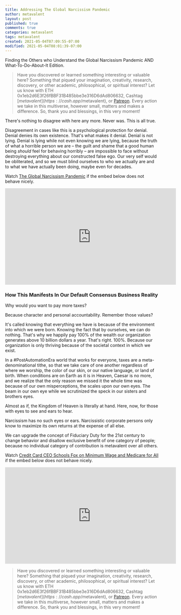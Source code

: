 ```yaml
---
title: Addressing The Global Narcissism Pandemic
author: metavalent
layout: post
published: true
comments: true
categories: metavalent
tags: metavalent
created: 2021-05-04T07:09:55-07:00
modified: 2021-05-04T08:01:39-07:00
---
```


Finding the Others who Understand the Global Narcissism Pandemic AND What-To-Do-About-It Edition.

> Have you discovered or learned something interesting or valuable here? Something that piqued your imagination, creativity, research, discovery, or other academic, philosophical, or spiritual interest? Let us know with ETH 0x1eb2d6E3f26fBBF31B485bbe3e316D6dAd806632, Cashtag [$metavalent](https://cash.app/$metavalent), or [Patreon](https://patreon.com/metavalent). Every action we take in this multiverse, however small, matters and makes a difference. So, thank you and blessings, in this very moment!

There's nothing to disagree with here any more. Never was. This is all true. 

Disagreement in cases like this is a psychological protection for denial. Denial denies its own existence. That's what makes it denial. Denial is not lying. Denial is lying while not even knowing we are lying, because the truth of what a horrible person we are – the guilt and shame that a good human being *should* feel for behaving horribly – are impossible to face without destroying everything about our constructed false ego. Our very self would be obliterated, and so we must blind ourselves to who we actually are and to what we have actually been doing, maybe even for decades.

Watch [The Global Narcissism Pandemic](https://youtu.be/tOZygn9TqLw) if the embed below does not behave nicely. 

<div class="embed-container"><iframe width="560" height="315" src="https://www.youtube.com/embed/tOZygn9TqLw" title="YouTube video player" frameborder="0" allow="accelerometer; autoplay; clipboard-write; encrypted-media; gyroscope; picture-in-picture" allowfullscreen></iframe></div>

### How This Manifests In Our Default Consensus Business Reality

Why would you want to pay more taxes?

Because character and personal accountability. Remember those values?

It's called knowing that everything we have is because of the environment into which we were born. Knowing the fact that by ourselves, we can do nothing. That's why we happily pay 100% of the wealth our organization generates above 10 billion dollars a year. That's right. 100%. Because our organization is only thriving because of the societal context in which we exist.

In a #PostAutomationEra world that works for everyone, taxes are a meta-denominational tithe, so that we take care of one another regardless of where we worship, the color of our skin, or our native language, or land of birth. When conditions are on Earth as it is in Heaven, Caesar is no more, and we realize that the only reason we missed it the whole time was because of our own misperceptions, the scales upon our own eyes. The beam in our own eye while we scrutinized the speck in our sisters and brothers eyes.

Almost as if, the Kingdom of Heaven is literally at hand. Here, now, for those with eyes to see and ears to hear.

Narcissism has no such eyes or ears. Narcissistic corporate persons only know to maximize its own returns at the expense of all else.

We can upgrade the concept of Fiduciary Duty for the 21st century to change behavior and disallow exclusive benefit of one category of people; because no individual category of contribution is metavalent over all others.

Watch [Credit Card CEO Schools Fox on Minimum Wage and Medicare for All](https://youtu.be/NZEfhRH9VFo) if the embed below does not behave nicely. 

<div class="embed-container"><iframe width="560" height="315" src="https://www.youtube.com/embed/NZEfhRH9VFo" title="YouTube video player" frameborder="0" allow="accelerometer; autoplay; clipboard-write; encrypted-media; gyroscope; picture-in-picture" allowfullscreen></iframe></div>


> Have you discovered or learned something interesting or valuable here? Something that piqued your imagination, creativity, research, discovery, or other academic, philosophical, or spiritual interest? Let us know with ETH 0x1eb2d6E3f26fBBF31B485bbe3e316D6dAd806632, Cashtag [$metavalent](https://cash.app/$metavalent), or [Patreon](https://patreon.com/metavalent). Every action we take in this multiverse, however small, matters and makes a difference. So, thank you and blessings, in this very moment!